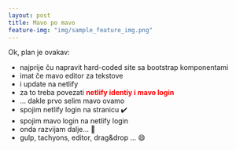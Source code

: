 ```yaml
---
layout: post
title: Mavo po mavo
feature-img: "img/sample_feature_img.png"
---
```

Ok, plan je ovakav:
- najprije ču napravit hard-coded site sa bootstrap komponentami
- imat če mavo editor za tekstove
- i update na netlify
- za to treba povezati <span style="color:red"><b>netlify identiy i mavo login</b></span>
- ... dakle prvo selim mavo ovamo
- spojim netlify login na stranicu :heavy_check_mark:
- spojim mavo login na netlify login
- onda razvijam dalje... :rocket:
- gulp, tachyons, editor, drag&drop ... :smile: